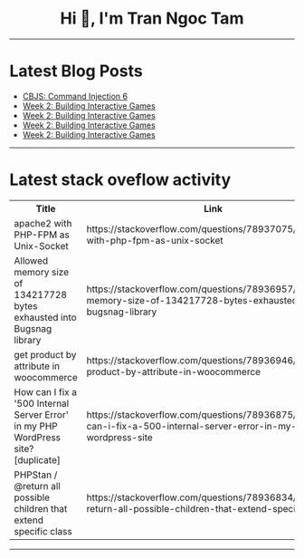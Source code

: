 <h1 align="center">Hi 👋, I'm Tran Ngoc Tam</h1>

---

# Latest Blog Posts 
<!-- BLOG-POST-LIST:START -->
- [CBJS: Command Injection 6](https://dev.to/peppa6/cbjs-command-injection-6-1668)
- [Week 2: Building Interactive Games](https://dev.to/igbojionu/week-2-building-interactive-games-41em)
- [Week 2: Building Interactive Games](https://dev.to/igbojionu/week-2-building-interactive-games-41ok)
- [Week 2: Building Interactive Games](https://dev.to/igbojionu/week-2-building-interactive-games-5b4c)
- [Week 2: Building Interactive Games](https://dev.to/igbojionu/week-2-building-interactive-games-1cah)
<!-- BLOG-POST-LIST:END -->

---

# Latest stack oveflow activity
<table>
  <tr><th>Title</th><th>Link</th></tr>
  <!-- STACKOVERFLOW:START --><tr><td>apache2 with PHP-FPM as Unix-Socket</td><td>https://stackoverflow.com/questions/78937075/apache2-with-php-fpm-as-unix-socket</td></tr><tr><td>Allowed memory size of 134217728 bytes exhausted into Bugsnag library</td><td>https://stackoverflow.com/questions/78936957/allowed-memory-size-of-134217728-bytes-exhausted-into-bugsnag-library</td></tr><tr><td>get product by attribute in woocommerce</td><td>https://stackoverflow.com/questions/78936946/get-product-by-attribute-in-woocommerce</td></tr><tr><td>How can I fix a &#39;500 Internal Server Error&#39; in my PHP WordPress site? [duplicate]</td><td>https://stackoverflow.com/questions/78936875/how-can-i-fix-a-500-internal-server-error-in-my-php-wordpress-site</td></tr><tr><td>PHPStan / @return all possible children that extend specific class</td><td>https://stackoverflow.com/questions/78936834/phpstan-return-all-possible-children-that-extend-specific-class</td></tr><!-- STACKOVERFLOW:END -->
</table>

---


